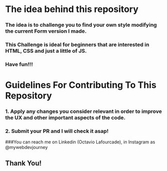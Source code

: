 # The idea behind this repository
### The idea is to challenge you to find your own style modifying the current Form version I made.
### This Challenge is ideal for beginners that are interested in HTML, CSS and just a little of JS.
### Have fun!!!

# Guidelines For Contributing To This Repository

### 1. Apply any changes you consider relevant in order to improve the UX and other important aspects of the code.
### 2. Submit your PR and I will check it asap!

###You can reach me on Linkedin (Octavio Lafourcade), in Instagram as @mywebdevjourney

## Thank You!
